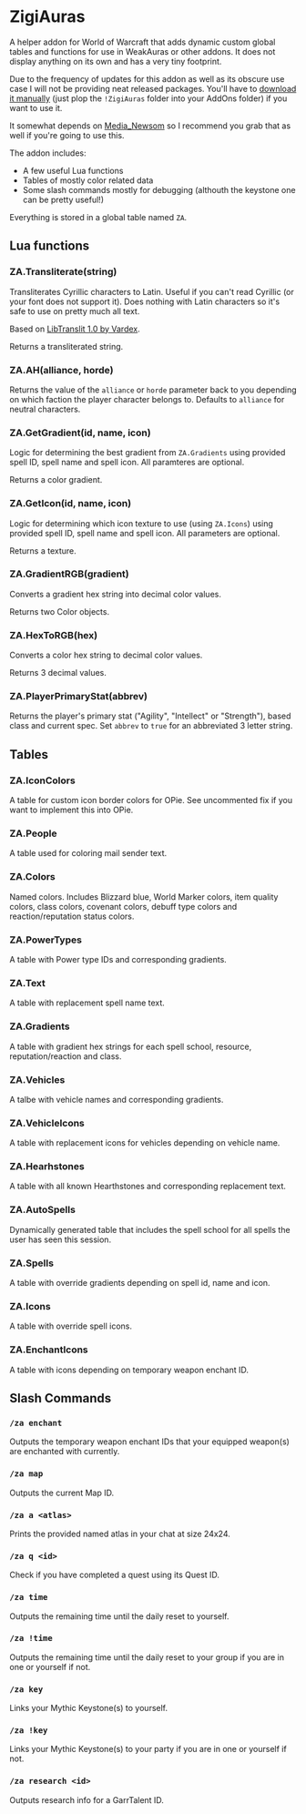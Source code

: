 # ZigiAuras

A helper addon for World of Warcraft that adds dynamic custom global tables and functions for use in WeakAuras or other addons. It does not display anything on its own and has a very tiny footprint.

Due to the frequency of updates for this addon as well as its obscure use case I will not be providing neat released packages. You'll have to [download it manually](https://github.com/glassleo/ZigiAuras/archive/refs/heads/master.zip) (just plop the ``!ZigiAuras`` folder into your AddOns folder) if you want to use it.

It somewhat depends on [Media_Newsom](https://github.com/glassleo/Media_Newsom) so I recommend you grab that as well if you're going to use this.

The addon includes:

- A few useful Lua functions
- Tables of mostly color related data
- Some slash commands mostly for debugging (althouth the keystone one can be pretty useful!)

Everything is stored in a global table named ``ZA``.

## Lua functions

### ZA.Transliterate(string)

Transliterates Cyrillic characters to Latin. Useful if you can't read Cyrillic (or your font does not support it). Does nothing with Latin characters so it's safe to use on pretty much all text.

Based on [LibTranslit 1.0 by Vardex](https://github.com/Vardex/LibTranslit).

Returns a transliterated string.

### ZA.AH(alliance, horde)

Returns the value of the ``alliance`` or ``horde`` parameter back to you depending on which faction the player character belongs to. Defaults to ``alliance`` for neutral characters.

### ZA.GetGradient(id, name, icon)

Logic for determining the best gradient from ``ZA.Gradients`` using provided spell ID, spell name and spell icon. All paramteres are optional.

Returns a color gradient.

### ZA.GetIcon(id, name, icon)

Logic for determining which icon texture to use (using ``ZA.Icons``) using provided spell ID, spell name and spell icon. All parameters are optional.

Returns a texture.

### ZA.GradientRGB(gradient)

Converts a gradient hex string into decimal color values.

Returns two Color objects.

### ZA.HexToRGB(hex)

Converts a color hex string to decimal color values.

Returns 3 decimal values.

### ZA.PlayerPrimaryStat(abbrev)

Returns the player's primary stat ("Agility", "Intellect" or "Strength"), based class and current spec. Set ``abbrev`` to ``true`` for an abbreviated 3 letter string.

## Tables

### ZA.IconColors

A table for custom icon border colors for OPie. See uncommented fix if you want to implement this into OPie.

### ZA.People

A table used for coloring mail sender text.

### ZA.Colors

Named colors. Includes Blizzard blue, World Marker colors, item quality colors, class colors, covenant colors, debuff type colors and reaction/reputation status colors.

### ZA.PowerTypes

A table with Power type IDs and corresponding gradients.

### ZA.Text

A table with replacement spell name text.

### ZA.Gradients

A table with gradient hex strings for each spell school, resource, reputation/reaction and class.

### ZA.Vehicles

A talbe with vehicle names and corresponding gradients.

### ZA.VehicleIcons

A table with replacement icons for vehicles depending on vehicle name.

### ZA.Hearhstones

A table with all known Hearthstones and corresponding replacement text.

### ZA.AutoSpells

Dynamically generated table that includes the spell school for all spells the user has seen this session.

### ZA.Spells

A table with override gradients depending on spell id, name and icon.

### ZA.Icons

A table with override spell icons.

### ZA.EnchantIcons

A table with icons depending on temporary weapon enchant ID.

## Slash Commands

### ``/za enchant``

Outputs the temporary weapon enchant IDs that your equipped weapon(s) are enchanted with currently.

### ``/za map``

Outputs the current Map ID.

### ``/za a <atlas>``

Prints the provided named atlas in your chat at size 24x24.

### ``/za q <id>``

Check if you have completed a quest using its Quest ID.

### ``/za time``

Outputs the remaining time until the daily reset to yourself.

### ``/za !time``

Outputs the remaining time until the daily reset to your group if you are in one or yourself if not.

### ``/za key``

Links your Mythic Keystone(s) to yourself.

### ``/za !key``

Links your Mythic Keystone(s) to your party if you are in one or yourself if not.

### ``/za research <id>``

Outputs research info for a GarrTalent ID.
